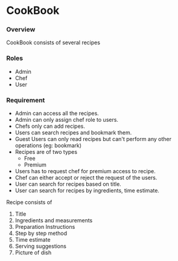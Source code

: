 # CookBook

### Overview
CookBook consists of several recipes

### Roles
- Admin 
- Chef 
- User

### Requirement
* Admin can access all the recipes.
* Admin can only assign chef role to users.
* Chefs only can add recipes.
* Users can search recipes and bookmark them.
* Guest Users can only read recipes but can't perform any other operations (eg: bookmark)
* Recipes are of two types 
  - Free
  - Premium
* Users has to request chef for premium access to recipe.
* Chef can either accept or reject the request of the users.
* User can search for recipes based on title.
* User can search for recipes by ingredients, time estimate.

Recipe consists of
1. Title
2. Ingredients and measurements
3. Preparation Instructions
4. Step by step method
5. Time estimate
6. Serving suggestions
7. Picture of dish
